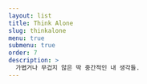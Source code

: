 ```yaml
---
layout: list
title: Think Alone
slug: thinkalone
menu: true
submenu: true
order: 7
description: >
  가볍거나 무겁지 않은 딱 중간적인 내 생각들.
---
```


